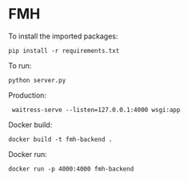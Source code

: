# FMH

To install the imported packages:

    pip install -r requirements.txt
    
To run:

    python server.py

Production:

     waitress-serve --listen=127.0.0.1:4000 wsgi:app


Docker build:

    docker build -t fmh-backend .

Docker run:

    docker run -p 4000:4000 fmh-backend

